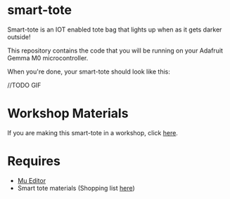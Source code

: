 # smart-tote
Smart-tote is an IOT enabled tote bag that lights up when as it gets darker outside!

This repository contains the code that you will be running on your Adafruit Gemma M0 microcontroller.

When you're done, your smart-tote should look like this:

//TODO GIF

# Workshop Materials

If you are making this smart-tote in a workshop, click [here](https://github.com/sreejagpt/smart-tote/wiki/Creative-Coding-With-Wearable-Technology:-A-Workshop).

# Requires
- [Mu Editor](https://codewith.mu/)
- Smart tote materials (Shopping list [here](https://github.com/sreejagpt/smart-tote/wiki/Shopping-List))
